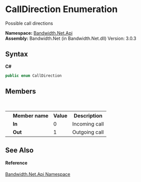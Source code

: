 ﻿# CallDirection Enumeration
 

Possible call directions

**Namespace:**&nbsp;<a href ="N_Bandwidth_Net_Api.md">Bandwidth.Net.Api</a><br />**Assembly:**&nbsp;Bandwidth.Net (in Bandwidth.Net.dll) Version: 3.0.3

## Syntax

**C#**<br />
``` C#
public enum CallDirection
```


## Members
&nbsp;<table><tr><th></th><th>Member name</th><th>Value</th><th>Description</th></tr><tr><td /><td target="F:Bandwidth.Net.Api.CallDirection.In">**In**</td><td>0</td><td>Incoming call</td></tr><tr><td /><td target="F:Bandwidth.Net.Api.CallDirection.Out">**Out**</td><td>1</td><td>Outgoing call</td></tr></table>

## See Also


#### Reference
<a href ="N_Bandwidth_Net_Api.md">Bandwidth.Net.Api Namespace</a><br />
